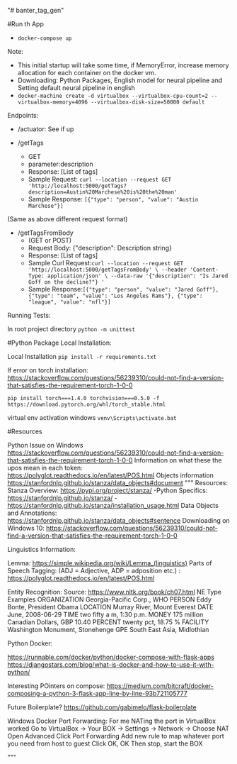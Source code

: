 "# banter_tag_gen"

#Run th App
- `docker-compose up`

Note:
- This initial startup will take some time, if MemoryError, increase memory allocation for each container on the docker vm.
- Downloading: Python Packages, English model for neural pipeline and Setting default neural pipeline in english
- `docker-machine create -d virtualbox --virtualbox-cpu-count=2 --virtualbox-memory=4096 --virtualbox-disk-size=50000 default`    


Endpoints:

- /actuator: See if up 

- /getTags
    - GET 
    - parameter:description
    - Response:  [List of tags]
    - Sample Request: `curl --location --request GET 'http://localhost:5000/getTags?description=Austin%20Marchese%20is%20the%20man'`
    - Sample Response: `[{"type": "person", "value": "Austin Marchese"}]`
    
(Same as above different request format)
- /getTagsFromBody
    - (GET or POST) 
    - Request Body: {"description": Description string}
    - Response:  [List of tags]
    - Sample Curl Request:`curl --location --request GET 'http://localhost:5000/getTagsFromBody' \
--header 'Content-Type: application/json' \
--data-raw '{"description": "Is Jared Goff on the decline?"} '` 
    - Sample Response:`[{"type": "person", "value": "Jared Goff"}, {"type": "team", "value": "Los Angeles Rams"}, {"type": "league", "value":
"nfl"}]`

Running Tests:

In root project directory `python -m unittest`



#Python Package Local Installation:


Local Installation 
`pip install -r requirements.txt`

If error on torch installation: https://stackoverflow.com/questions/56239310/could-not-find-a-version-that-satisfies-the-requirement-torch-1-0-0

`pip install torch===1.4.0 torchvision===0.5.0 -f https://download.pytorch.org/whl/torch_stable.html`

virtual env activation windows 
`venv\Scripts\activate.bat`

#Resources 

 Python Issue on Windows https://stackoverflow.com/questions/56239310/could-not-find-a-version-that-satisfies-the-requirement-torch-1-0-0
 Information on what these the upos mean in each token: https://polyglot.readthedocs.io/en/latest/POS.html
 Objects information
 https://stanfordnlp.github.io/stanza/data_objects#document
"""
Resources:
Stanza Overview: https://pypi.org/project/stanza/
    -Python Specifics: https://stanfordnlp.github.io/stanza/
    -https://stanfordnlp.github.io/stanza/installation_usage.html
Data Objects and Annotations: https://stanfordnlp.github.io/stanza/data_objects#sentence
Downloading on Windows 10: https://stackoverflow.com/questions/56239310/could-not-find-a-version-that-satisfies-the-requirement-torch-1-0-0

Linguistics Information:

Lemma:
https://simple.wikipedia.org/wiki/Lemma_(linguistics)
Parts of Speech Tagging: (ADJ = Adjective, ADP = adposition etc.) : https://polyglot.readthedocs.io/en/latest/POS.html

Entity Recognition:
Source: https://www.nltk.org/book/ch07.html
NE Type	Examples
ORGANIZATION	Georgia-Pacific Corp., WHO
PERSON	Eddy Bonte, President Obama
LOCATION	Murray River, Mount Everest
DATE	June, 2008-06-29
TIME	two fifty a m, 1:30 p.m.
MONEY	175 million Canadian Dollars, GBP 10.40
PERCENT	twenty pct, 18.75 %
FACILITY	Washington Monument, Stonehenge
GPE	South East Asia, Midlothian

Python Docker:

https://runnable.com/docker/python/docker-compose-with-flask-apps
https://djangostars.com/blog/what-is-docker-and-how-to-use-it-with-python/

Interesting POinters on compose:
https://medium.com/bitcraft/docker-composing-a-python-3-flask-app-line-by-line-93b721105777

Future Boilerplate?
https://github.com/gabimelo/flask-boilerplate

Windows Docker Port Forwarding: 
For me NATing the port in VirtualBox worked
Go to VirtualBox -> Your BOX -> Settings -> Network ->
Choose NAT
Open Advanced
Click Port Forwarding
Add new rule to map whatever port you need from host to guest
Click OK, OK
Then stop, start the BOX

"""